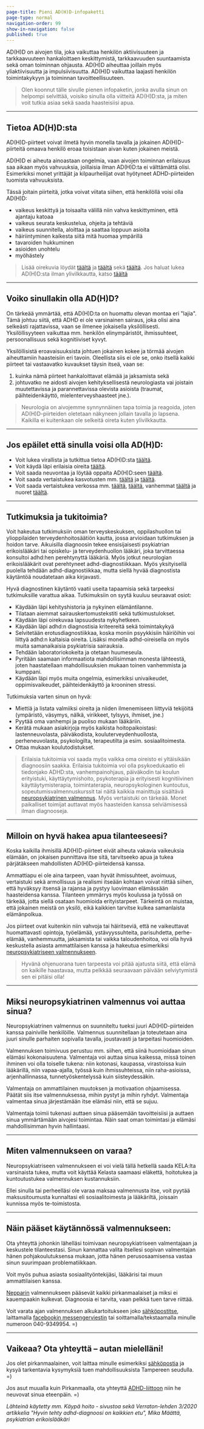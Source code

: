 ```yaml
---
page-title: Pieni AD(H)D-infopaketti
page-type: normal
navigation-order: 99
show-in-navigation: false
published: true
---
```


AD(H)D on aivojen tila, joka vaikuttaa henkilön aktiivisuuteen ja tarkkaavuuteen hankaloittaen keskittymistä, tarkkaavuuden suuntaamista sekä oman toiminnan ohjausta. AD(H)D aiheuttaa joillain myös yliaktiivisuutta ja impulsiivisuutta.
AD(H)D vaikuttaa laajasti henkilön toimintakykyyn ja toiminnan tavoitteellisuuteen.

> Olen koonnut tälle sivulle pienen infopaketin, jonka avulla sinun on helpompi selvittää, voisiko sinulla olla viitteitä AD(H)D:sta, ja miten voit tutkia asiaa sekä saada haasteisiisi apua.

___

## Tietoa AD(H)D:sta

AD(H)D-piirteet voivat ilmetä hyvin monella tavalla ja jokainen AD(H)D-piirteitä omaava henkilö eroaa toisistaan aivan kuten jokainen meistä.

AD(H)D ei aiheuta ainoastaan ongelmia, vaan aivojen toiminnan erilaisuus saa aikaan myös vahvuuksia, joillaisia ilman AD(H)D:ta ei välttämättä olisi. Esimerkiksi monet yrittäjät ja kilpaurheilijat ovat hyötyneet ADHD-piirteiden tuomista vahvuuksista.

Tässä joitain piirteitä, jotka voivat viitata siihen, että henkilöllä voisi olla AD(H)D:

* vaikeus keskittyä ja toisaalta välillä niin vahva keskittyminen, että ajantaju katoaa
* vaikeus seurata keskustelua, ohjeita ja tehtäviä
* vaikeus suunnitella, aloittaa ja saattaa loppuun asioita
* häiriintyminen kaikesta siitä mitä huomaa ympärillä
* tavaroiden hukkuminen
* asioiden unohtelu
* myöhästely

> Lisää oirekuvia löydät [täältä](http://www.adhd-liitto.fi/adhd-tietoa) ja [täältä](http://adhdtutuksi.fi/) sekä [täältä](http://www.terveyskirjasto.fi/terveyskirjasto/tk.koti?p_artikkeli=dlk00353).
Jos haluat lukea AD(H)D:sta ilman ylivilkkautta, katso [täältä](http://adhdtutuksi.fi/add-tarkkaavuushairio-nuorella/)

___

## Voiko sinullakin olla AD(H)D?

On tärkeää ymmärtää, että AD(H)D:ta on huomattu olevan montaa eri "lajia".
Tämä johtuu siitä, että ADHD ei ole varsinainen sairaus, joka olisi aina selkeästi rajattavissa, vaan se ilmenee jokaisella yksilöllisesti. Yksilöllisyyteen vaikuttaa mm. henkilön elinympäristöt, ihmissuhteet, persoonallisuus sekä kognitiiviset kyvyt.

Yksilöllisistä eroavaisuuksista johtuen jokainen kokee ja törmää aivojen aiheuttamiin haasteisiin eri tavoin. Oleellista siis ei ole se, onko itsellä kaikki piirteet tai vastaavatko kuvaukset täysin itseä, vaan se:

1. kuinka nämä piirteet hankaloittavat elämää ja jaksamista sekä
2. johtuvatko ne aidosti aivojen kehityksellisestä neurologiasta vai joistain muutettavissa ja parannettavissa olevista asioista (traumat, päihteidenkäyttö, mielenterveyshaasteet jne.).

> Neurologia on aivojemme synnynnäinen tapa toimia ja reagoida, joten AD(H)D-piirteiden oletetaan näkyneen jollain tavalla jo lapsena. Kaikilla ei kuitenkaan ole selkeitä oireta kuten ylivilkkautta.

___

## Jos epäilet että sinulla voisi olla AD(H)D:

* Voit lukea virallista ja tutkittua tietoa AD(H)D:sta [täältä](http://www.kaypahoito.fi/web/kh/suositukset/suositus?id=hoi50061#NaN).
* Voit käydä läpi erilaisia oireita [täältä](https://paivitasala.wordpress.com/testeja/addadhd-testi/).
* Voit saada neuvontaa ja löytää oppaita AD(H)D:seen [täältä](http://www.adhd-liitto.fi/).
* Voit saada vertaistukea kasvotusten mm. [täältä](http://adhd-aikuiset.org/portal/) ja [täältä](http://www.adhd-liitto.fi/vertaistuki/vertaistukiryhmat).
* Voit saada vertaistukea verkossa mm. [täältä](https://www.facebook.com/groups/ADHD.vt/), [täältä](https://www.facebook.com/groups/ADHDn.arki/), vanhemmat [täältä](https://www.facebook.com/groups/630577190335018/?fref=ts) ja nuoret [täältä](https://www.facebook.com/groups/adhdnuortenvt/?fref=ts).

___

## Tutkimuksia ja tukitoimia?

Voit hakeutua tutkimuksiin oman terveyskeskuksen, oppilashuollon tai ylioppilaiden terveydenhoitosäätiön kautta, jossa arvioidaan tutkimuksen ja hoidon tarve. Aikuisilla diagnoosin tekee ensisijaisesti psykiatrian erikoislääkäri tai opiskelu- ja terveydenhuollon lääkäri, joka tarvittaessa konsultoi adhd:hen perehtynyttä lääkäriä. Myös jotkut neurologian erikoislääkärit ovat perehtyneet adhd-diagnostiikkaan. Myös yksityisellä puolella tehdään adhd-diagnostiikkaa, mutta siellä hyvää diagnostista käytäntöä noudatetaan aika kirjavasti.

Hyvä diagnostinen käytäntö vaatii useita tapaamisia sekä tarpeeksi tutkimuksille varattua aikaa.
Tutkimuksiin on syytä kuuluu seuraavat osiot: 
* Käydään läpi kehityshistoria ja nykyinen elämäntilanne.
* Tilataan aiemmat sairauskertomustekstiti sekä tutkimustulokset.
* Käydään läpi oirekuvaa lapsuudesta nykyhetkeen.
* Käydään läpi adhd:n diagnostisia kriteereitä sekä toimintakykyä
* Selvitetään erotusdiagnostiikkaa, koska moniin psyykkisiin häiriöihin voi liittyä adhd:n kaltaisia oireita. Lisäksi monella adhd-oireisella on myös muita samanaikaisia psykiatrisia sairauksia.
* Tehdään laboratoriokokeita ja otetaan huumeseula.
* Pyritään saamaan informaatiota mahdollisimman monesta lähteestä, joten haastatellaan mahdollisuuksien mukaan toinen vanhemmista ja kumppani.
* Käydään läpi myös muita ongelmia, esimerkiksi univaikeudet, oppimisvaikeudet, päihteidenkäyttö ja krooninen stressi.

Tutkimuksia varten sinun on hyvä:
* Miettiä ja listata valmiiksi oireita ja niiden ilmenemiseen liittyviä tekijöitä (ympäristö, väsymys, nälkä, virikkeet, tylsyys, ihmiset, jne.)
* Pyytää oma vanhempi ja puoliso mukaan lääkäriin.
* Kerätä mukaan asiakirjoja myös kaikista hoitopaikoistasi: lastenneuvolasta, päiväkodista, kouluterveydenhuollosta, perheneuvolasta, psykologilta, terapeutilta ja esim. sosiaalitoimesta.
* Ottaa mukaan koulutodistukset.


> Erilaisia tukitoimia voi saada myös vaikka oma oireisto ei yltäisikään diagnoosiin saakka. Erilaisia tukitoimia voi olla psykoedukaatio eli tiedonjako ADHD:sta, vanhempainohjaus, päiväkodin tai koulun erityistuki, käyttäytymishoito, psykoterapia ja erityisesti kognitiivinen käyttäytymisterapia, toimintaterapia, neuropsykologinen kuntoutus, sopeutumisvalmennuskurssit tai näitä kaikkia mainittuja sisältävä [neuropsykiatrinen valmennus](/valmennus).
Myös vertaistuki on tärkeää.
Monet paikalliset toimijat auttavat myös haasteiden kanssa selviämisessä ilman diagnooseja.

___

## Milloin on hyvä hakea apua tilanteeseesi?

Koska kaikilla ihmisillä AD(H)D-piirteet eivät aiheuta vakavia vaikeuksia elämään, on jokaisen punnittava itse sitä, tarvitseeko apua ja tukea pärjätäkseen mahdollisten AD(H)D-piirteidensä kanssa.

Ammattiapu ei ole aina tarpeen, vaan hyvät ihmissuhteet, avoimuus, vertaistuki sekä armollisuus ja realismi itseään kohtaan voivat riittää siihen, että hyväksyy itsensä ja rajansa ja pystyy luovimaan elämässään haasteidensa kanssa. Tilanteen ymmärrys myös koulussa ja työssä on tärkeää, jotta siellä osataan huomioida erityistarpeet. Tärkeintä on muistaa, että jokainen meistä on yksilö, eikä kaikkien tarvitse kulkea samanlaista elämänpolkua.

Jos piirteet ovat kuitenkin niin vahvoja tai häiritseviä, että ne vaikeuttavat huomattavasti opintoja, työelämää, ystävyyssuhteita, parisuhdetta, perhe-elämää, vanhemmuutta, jaksamista tai vaikka taloudenhoitoa, voi olla hyvä keskustella asiasta ammattilaisen kanssa ja hakeutua esimerkiksi [neuropsykiatriseen valmennukseen](/valmennus). 

> Hyvänä ohjenuorana tuen tarpeesta voi pitää ajatusta siitä, että elämä on kaikille haastavaa, mutta pelkkää seuraavaan päivään selviytymistä sen ei pitäisi olla!

___

## Miksi neuropsykiatrinen valmennus voi auttaa sinua?

Neuropsykiatrinen valmennus on suunniteltu tueksi juuri AD(H)D-piirteiden kanssa painiville henkilöille. Valmennus suunnitellaan ja toteutetaan aina juuri sinulle parhaiten sopivalla tavalla, joustavasti ja tarpeitasi huomioiden.

Valmennuksen toimivuus perustuu mm. siihen, että siinä huomioidaan sinun elämäsi kokonaisuutena. Valmentaja voi auttaa sinua kaikessa, missä toinen ihminen voi olla toiselle tukena: niin kotonasi, kaupassa, virastoissa kuin lääkärillä, niin vapaa-ajalla, työssä kuin ihmissuhteissa, niin raha-asioissa, arjenhallinnassa, tunnetyöskentelyssä kuin siisteydessäkin.

Valmentaja on ammattilainen muutoksen ja motivaation ohjaamisessa. Päätät siis itse valmennuksessa, mihin pystyt ja mihin ryhdyt. Valmentaja valmentaa sinua järjestämään itse elämäsi niin, että se sujuu.

Valmentaja toimii tukenasi auttaen sinua pääsemään tavoitteisiisi ja auttaen sinua ymmärtämään aivojesi toimintaa. Näin saat oman toimintasi ja elämäsi mahdollisimman hyvin hallintaasi.

___

## Miten valmennukseen on varaa?

Neuropsykiatriseen valmennukseen ei voi vielä tällä hetkellä saada KELA:lta varsinaista tukea, mutta voit käyttää Kelasta saamaasi eläkettä, hoitotukea ja kuntoutustukea valmennuksen kustannuksiin.

Ellei sinulla tai perheelläsi ole varaa maksaa valmennusta itse, voit pyytää maksusitoumusta kunnaltasi eli sosiaalitoimesta ja lääkäriltä, joissain kunnissa myös te-toimistosta.

___

## Näin pääset käytännössä valmennukseen:

Ota yhteyttä johonkin lähelläsi toimivaan neuropsykiatriseen valmentajaan ja keskustele tilanteestasi. Sinun kannattaa valita itsellesi sopivan valmentajan hänen pohjakoulutuksensa mukaan, jotta hänen perusosaamisensa vastaa sinun suurimpaan problematiikkaan.

Voit myös puhua asiasta sosiaalityöntekijäsi, lääkärisi tai muun ammattilaisen kanssa.

[Nepparin](/) valmennukseen pääsevät kaikki pirkanmaalaiset ja miksi ei kauempaakin kulkevat. Diagnoosia ei tarvita, vaan pelkkä tuen tarve riittää.

Voit varata ajan valmennuksen alkukartoitukseen joko [sähköpostitse](/ota-yhteytta), laittamalla [facebookin messengerviestin](https://www.facebook.com/valmennuskeskus.neppari/) tai soittamalla/tekstaamalla minulle numeroon 040-9349954. =)

___

## Vaikeaa? Ota yhteyttä – autan mielelläni!

Jos olet pirkanmaalainen, voit laittaa minulle esimerkiksi [sähköpostia](/ota-yhteytta) ja kysyä tarkentavia kysymyksiä tuen mahdollisuuksista Tampereen seudulla. =)

Jos asut muualla kuin Pirkanmaalla, ota yhteyttä [ADHD-liittoon](http://www.adhd-liitto.fi/yhteystiedot/puhelinneuvonta) niin he neuvovat sinua eteenpäin. =)



_Lähteinä käytetty mm. 
Käypä hoito - sivustoa sekä 
Verraton-lehden 3/2020 artikkelia "Hyvin tehty adhd-diagnoosi on kaikkien etu", Mika Määttä, psykiatrian erikoislääkäri_